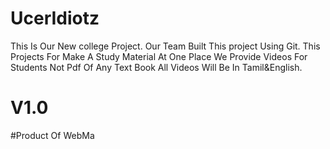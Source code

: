 # UcerIdiotz
This Is Our New college Project. Our Team Built This project Using Git. This Projects For Make A Study Material At One Place We Provide Videos For Students Not Pdf Of Any Text Book All Videos Will Be In Tamil&amp;English.
# V1.0
#Product Of WebMa
